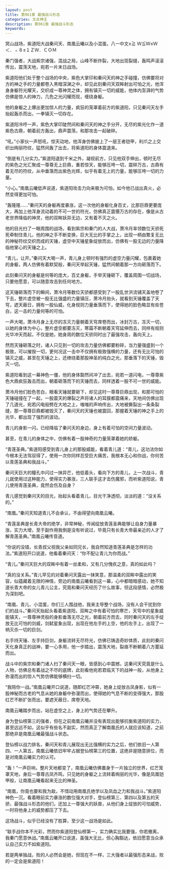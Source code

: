 ```yaml
---
layout: post
title: 第961章 最强战斗形态
categories: 太古神王
description: 第961章 最强战斗形态
keywords:
---
```


冥山战场，紫道阳大战秦问天、南凰云曦以及小混蛋。八一中文≥≧  Ｗ≦Ｗ≤Ｗ＜．﹤８≤１ＺＷ．ＣＯＭ

秦门强者，大战紫宗诸强，混战之局，山峰不断炸裂，大地出现裂缝，轰鸣声滚滚传出，震荡天地，宛若一片末日战场。

紫道阳他们处于整个战场的中央，紫色大掌印和秦问天的神之手碰撞，仿佛要将对方的神之手的力量都卷入黑暗深渊之中，却见此刻秦问天双眸射出可怕之光，他浑身身躯符光耀天，交织成一尊神灵之体，拥有镇灭一切的威能，他体内澎湃的气势仿佛是惊人的神力，几色之光闪耀而现，缠绕身躯。

他的身躯之上爆出更加惊人的力量，疯狂的笼罩着前方的紫道阳，只见秦问天左手抬起轰杀而出，一拳镇灭一切存在。

紫道阳冷哼一声，紫色大掌印陡然间和秦问天的神之手分开，无尽的紫光化作一道紫色古鼎，朝着前方轰出，鼎声震荡，和那攻击一起破碎。

“吼。”小家伙一声怒吼，惊天动地，他浑身仿佛披上了一层王者铠甲，利爪之上交织出绚丽符纹，猛然间轰了出去，将紫道阳的身体震退来。

“倒是有几分实力。”紫道阳退到千米之外，凝视前方，只见他双手伸出，顿时无尽的紫色之光汇聚成一尊尊无上巨鼎，重若惊天，能够压垮一切，震碎万古，古鼎有着无尽的符纹，从中垂落而出紫色光辉，似乎有着无上的力量，能够压垮一切的力量。

“小心。”南凰云曦低声说道，紫道阳攻击力向来极为可怕，如今他已战出真火，必然变得更加可怕。

“轰隆隆……”秦问天的身躯再度暴涨，这一次他的身躯化身百丈，比那巨鼎更要庞大，再加上他浑身流动着的不可一世的符光，仿佛真正震慑万古的存在，像是从古老世界降临的神灵，他的双眸妖异无边，又有着不灭之火。

他的目光扫了一眼周围的战场，看到紫宗和秦门的人大战，萧冷月率领数位天骄死死牵制住青儿，他的神之手不断变换，巨大无比的手掌之上，出现一柄由繁复无比的神秘符纹交织而成的天锤，虚空中天锤星象绽放而出，仿佛有一股无边的力量降临他掌心的天锤之上。

“青儿，让开。”秦问天大喝一声，青儿身上顿时有强烈的虚空力量闪耀，包裹着她的身躯，两人仿佛有着默契般，秦问天举起天锤，猛然间朝着那一方向砸落而下。

此刻秦问天的身躯是何等的庞大，百丈身躯，手举天锤砸下，覆盖周围一切战场，只要他愿意，可以随意攻击到任何地方。

这天锤砸落而下的瞬间，萧冷月等数位天骄都感受到了一股乱世洪流铺天盖地卷了下去，整片虚空被一股无比强盛的力量镇压，萧冷月抬头，就看到天锤覆盖了天穹，遮天蔽日，拥有一股仙威，化身规则力量垂落而下，使得她的脸色略显有些苍白，这一击的力量何等的可怕。

一声大喝，萧冷月身上无尽的冻灭力量朝着天穹席卷而出，冰封万古，冻灭一切，以她的身体为中心，整片虚空都要冻灭，寒霜不断朝着天穹延伸而去，同样有规则光华冲天而起，不仅是她，她身周的数位天骄同时出了最强攻击，轰向天上。

然而天锤砸落之时，诸人只见到一切的攻击力量仿佛都要粉碎，当力量强盛到一个极致，可以摧毁一切，更何况这一击中不仅拥有极致强横的力量，还有无比可怕的镇灭之威，甚至在天锤之上，还缭绕着那股神圣的纯白之光，那垂落下的天锤，毁灭一切。

紫道阳看到这一幕神色一僵，他的身体豁然间冲了出去，宛若一道闪电，一尊尊紫色大鼎疯狂轰击而出，朝着砸落而下的天锤而去，同样透着一股不可一世的威能。

萧冷月他们脸色苍白，眼看天锤就要砸下，却见这时一尊尊巨鼎出现，和那可怕的天锤碰撞在了一起，一股震天的爆裂之声将诸人的耳膜都震痛来，天地间仿佛出现了几道光，宛若闪电般劈在大地之上，嗤嗤的声响传出，大地被撕裂出一条条裂缝，那一尊尊巨鼎都被毁灭了，秦问天的天锤也被震回，那握着天锤的神之手上的光华，都出现了强烈的波动。

青儿的身影一闪，已经降临了秦问天的身边，身上有着可怕的空间力量波动。

甚至，在青儿的身体之中，仿佛有着一股神奇的力量笼罩着她的娇躯。

“青莲圣典。”紫道阳感受到青儿身上的那股威能，看着青儿道：“青儿，这功法你如今根本无法驾驭得了，使用一次你同样忍受巨大痛苦，我根本无心和你战，你何苦以青莲圣典和我战斗。”

秦问天巨大的瞳孔中闪过一抹异芒，他低着头，看向下方的青儿，上一次战斗，青儿就使用过这种能力，使得实力暴涨，三人联手这才击伤魔邪，而听紫道阳说，青儿使用青莲圣典，竟然会伤及自身？

青儿感觉到秦问天的目光，抬起头看着青儿，目光干净透彻，淡淡的道：“没关系的。”

“南凰。”秦问天知道青儿不会承认，不由得望向南凰云曦。

“青莲圣典是长青大帝的绝学，非常神秘，传闻绽放青莲圣典能够让自身力量暴涨，实力大增，至于副作用我倒是没有听说过，毕竟只有长青大帝最亲近的人才了解青莲圣典。”南凰云曦传音道。

“你说的没错，长青叔父视我父亲如同兄长，我自然知道青莲圣典是怎样的功法。”紫道阳开口说道，他看着秦问天：“你不配让青儿为你而战。”

“青儿。”秦问天巨大的双眸中有着一丝柔和，又有几分愧疚之意，真的如此吗？

“真的没关系。”青儿罕见的对着秦问天露出一抹笑意，那温柔的双眸中露出的笑容，似蕴藏着无限的神情，旁边的南凰云曦看到这一幕，心中都暗暗感动，她不知道长青大帝的女儿青儿公主，究竟和秦问天经历了什么故事，但这段感情，必然极为深刻吧。

“南凰、青儿、小混蛋，你们三人围战他，我来主导整个战场，没有人会干扰到你们的战斗。”秦问天抬起头看着紫道阳，双眸之中有着可怕的寒芒，天穹中的星象威能镇天，一尊尊神灵般的身影垂落无尽之光，朝着前方而去，同时秦问天的左手绽放无比可怕的剑威，剑弑星象出现，出现在他左手的上空，他的左手上，出现了一柄灭杀一切的巨剑。

右手持天锤、左手持巨剑，身躯流转无尽符光，仿佛已铸造奇妙体质，此刻的秦问天化身真正的战神，要一心多用，他一步踏出，震荡大地，裂痕不断朝着八方蔓延而出。

战斗中的紫宗和秦门诸人扫了秦问天一眼，皆感到心中震撼，这秦问天究竟是什么人物，仿佛总有着战之不尽的底牌，此刻看他宛若君临天下的战神一般，从他身上弥漫而出的惊人气势仿佛能够横扫一切。

“我陪你一战。”南凰云曦开口说道，随即红芒冲霄，她身上绽放古凤身影，似有一股神秘而古老的气息从她的身躯中弥漫而出，使得她的气息不断的变得强大，那股红芒不断扩张而出，要遮天蔽日，席卷天地。

南凰云曦踏步而出，站在虚空之上，身上的气势还在攀升。

身为登仙榜第三的强者，但在之前南凰云曦并没有表现出能够抗衡紫道阳的实力，甚至远远不如，这似乎有些名不副实，然而真正了解南凰氏的人就应该知道，之前那绝非是南凰云曦最强战斗状态。

登仙榜以战力排名，秦问天和青儿展现出无比强横的实力之后，他们依旧一人第四、一人第五，南凰云曦依旧牢牢占据登仙榜第三的位置，这绝非是随意排位，而是对南凰云曦实力的认可。

“轰！”一声巨响，整片天地都变了，南凰云曦仿佛置身于一片独立的世界，红芒笼罩天地，身后一尊尊古凤齐鸣，只见她的身躯之上流转着绚丽的光华，像是凤凰铠甲般，让南凰云曦看起来无比的神圣。

“南凰，你竟也要和我为敌，不惜动用南凰氏绝学以及凤血之力和我战斗。”紫道阳神色一沉，看着眼前实力暴涨的数位强大对手，登仙榜第三、第四以及第五的天骄，最强战斗形态的他们，还加上一尊强大的妖兽，从他们身上绽放的可怕威势，一时将他身上的威势都压了下去。

这场战斗，似乎已经没有了胜算，至少这一战场是如此。

“联手战你本不光彩，然而你紫道阳登仙榜第一，实力确实比我要强，你若撤离，我秦门愿意休战。”南凰云曦开口说道，虽强大无比，但心胸豁达，依旧愿意当众承认自己实力不如紫道阳。

若是两单独战，败的人必然会是她，但现在不一样，三大强者以最强形态来战，败的一定会是紫道阳！
